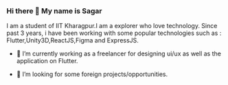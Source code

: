 ### Hi there 👋 My name is Sagar

I am a student of IIT Kharagpur.I am a explorer who love technology. Since past 3 years, i have been working with some popular technologies such as : Flutter,Unity3D,ReactJS,Figma and ExpressJS.

- 🔭 I’m currently working as a freelancer for designing ui/ux as well as the application on Flutter.
<!-- - 🌱 I’m currently learning ... -->
<!-- - 👯 I’m looking to collaborate on  -->
- 🤔 I’m looking for some foreign projects/opportunities.
<!-- - 💬 Ask me about ...
- 📫 How to reach me: ...
- 😄 Pronouns: ...
- ⚡ Fun fact: I am a coming  -->
